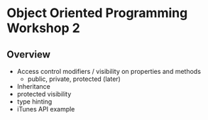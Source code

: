 Object Oriented Programming Workshop 2
====

## Overview

* Access control modifiers / visibility on properties and methods
	* public, private, protected (later)
* Inheritance
* protected visibility
* type hinting
* iTunes API example